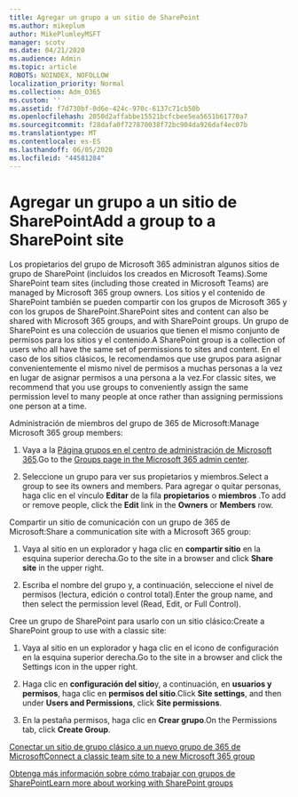 ```yaml
---
title: Agregar un grupo a un sitio de SharePoint
ms.author: mikeplum
author: MikePlumleyMSFT
manager: scotv
ms.date: 04/21/2020
ms.audience: Admin
ms.topic: article
ROBOTS: NOINDEX, NOFOLLOW
localization_priority: Normal
ms.collection: Adm_O365
ms.custom: ''
ms.assetid: f7d730bf-0d6e-424c-970c-6137c71cb50b
ms.openlocfilehash: 2050d2affabbe15521bcfcbee5ea5651b61770a7
ms.sourcegitcommit: f28dafa0f727870038f72bc904da926daf4ec07b
ms.translationtype: MT
ms.contentlocale: es-ES
ms.lasthandoff: 06/05/2020
ms.locfileid: "44581284"
---
```

# <a name="add-a-group-to-a-sharepoint-site"></a><span data-ttu-id="d2c98-102">Agregar un grupo a un sitio de SharePoint</span><span class="sxs-lookup"><span data-stu-id="d2c98-102">Add a group to a SharePoint site</span></span>

<span data-ttu-id="d2c98-103">Los propietarios del grupo de Microsoft 365 administran algunos sitios de grupo de SharePoint (incluidos los creados en Microsoft Teams).</span><span class="sxs-lookup"><span data-stu-id="d2c98-103">Some SharePoint team sites (including those created in Microsoft Teams) are managed by Microsoft 365 group owners.</span></span> <span data-ttu-id="d2c98-104">Los sitios y el contenido de SharePoint también se pueden compartir con los grupos de Microsoft 365 y con los grupos de SharePoint.</span><span class="sxs-lookup"><span data-stu-id="d2c98-104">SharePoint sites and content can also be shared with Microsoft 365 groups, and with SharePoint groups.</span></span> <span data-ttu-id="d2c98-105">Un grupo de SharePoint es una colección de usuarios que tienen el mismo conjunto de permisos para los sitios y el contenido.</span><span class="sxs-lookup"><span data-stu-id="d2c98-105">A SharePoint group is a collection of users who all have the same set of permissions to sites and content.</span></span> <span data-ttu-id="d2c98-106">En el caso de los sitios clásicos, le recomendamos que use grupos para asignar convenientemente el mismo nivel de permisos a muchas personas a la vez en lugar de asignar permisos a una persona a la vez.</span><span class="sxs-lookup"><span data-stu-id="d2c98-106">For classic sites, we recommend that you use groups to conveniently assign the same permission level to many people at once rather than assigning permissions one person at a time.</span></span>
  
<span data-ttu-id="d2c98-107">Administración de miembros del grupo de 365 de Microsoft:</span><span class="sxs-lookup"><span data-stu-id="d2c98-107">Manage Microsoft 365 group members:</span></span>
  
1. <span data-ttu-id="d2c98-108">Vaya a la [Página grupos en el centro de administración de Microsoft 365](https://portal.office.com/adminportal/home#/groups).</span><span class="sxs-lookup"><span data-stu-id="d2c98-108">Go to the [Groups page in the Microsoft 365 admin center](https://portal.office.com/adminportal/home#/groups).</span></span>
    
2. <span data-ttu-id="d2c98-109">Seleccione un grupo para ver sus propietarios y miembros.</span><span class="sxs-lookup"><span data-stu-id="d2c98-109">Select a group to see its owners and members.</span></span> <span data-ttu-id="d2c98-110">Para agregar o quitar personas, haga clic en el vínculo **Editar** de la fila **propietarios** o **miembros** .</span><span class="sxs-lookup"><span data-stu-id="d2c98-110">To add or remove people, click the **Edit** link in the **Owners** or **Members** row.</span></span> 
    
<span data-ttu-id="d2c98-111">Compartir un sitio de comunicación con un grupo de 365 de Microsoft:</span><span class="sxs-lookup"><span data-stu-id="d2c98-111">Share a communication site with a Microsoft 365 group:</span></span>
  
1. <span data-ttu-id="d2c98-112">Vaya al sitio en un explorador y haga clic en **compartir sitio** en la esquina superior derecha.</span><span class="sxs-lookup"><span data-stu-id="d2c98-112">Go to the site in a browser and click **Share site** in the upper right.</span></span> 
    
2. <span data-ttu-id="d2c98-113">Escriba el nombre del grupo y, a continuación, seleccione el nivel de permisos (lectura, edición o control total).</span><span class="sxs-lookup"><span data-stu-id="d2c98-113">Enter the group name, and then select the permission level (Read, Edit, or Full Control).</span></span>
    
<span data-ttu-id="d2c98-114">Cree un grupo de SharePoint para usarlo con un sitio clásico:</span><span class="sxs-lookup"><span data-stu-id="d2c98-114">Create a SharePoint group to use with a classic site:</span></span>
  
1. <span data-ttu-id="d2c98-115">Vaya al sitio en un explorador y haga clic en el icono de configuración en la esquina superior derecha.</span><span class="sxs-lookup"><span data-stu-id="d2c98-115">Go to the site in a browser and click the Settings icon in the upper right.</span></span>
    
2. <span data-ttu-id="d2c98-116">Haga clic en **configuración del sitio**y, a continuación, en **usuarios y permisos**, haga clic en **permisos del sitio**.</span><span class="sxs-lookup"><span data-stu-id="d2c98-116">Click **Site settings**, and then under **Users and Permissions**, click **Site permissions**.</span></span>
    
3. <span data-ttu-id="d2c98-117">En la pestaña permisos, haga clic en **Crear grupo**.</span><span class="sxs-lookup"><span data-stu-id="d2c98-117">On the Permissions tab, click **Create Group**.</span></span>
    
[<span data-ttu-id="d2c98-118">Conectar un sitio de grupo clásico a un nuevo grupo de 365 de Microsoft</span><span class="sxs-lookup"><span data-stu-id="d2c98-118">Connect a classic team site to a new Microsoft 365 group</span></span>](https://go.microsoft.com/fwlink/?linkid=2008654)
  
[<span data-ttu-id="d2c98-119">Obtenga más información sobre cómo trabajar con grupos de SharePoint</span><span class="sxs-lookup"><span data-stu-id="d2c98-119">Learn more about working with SharePoint groups</span></span>](https://go.microsoft.com/fwlink/?linkid=874658)
  


